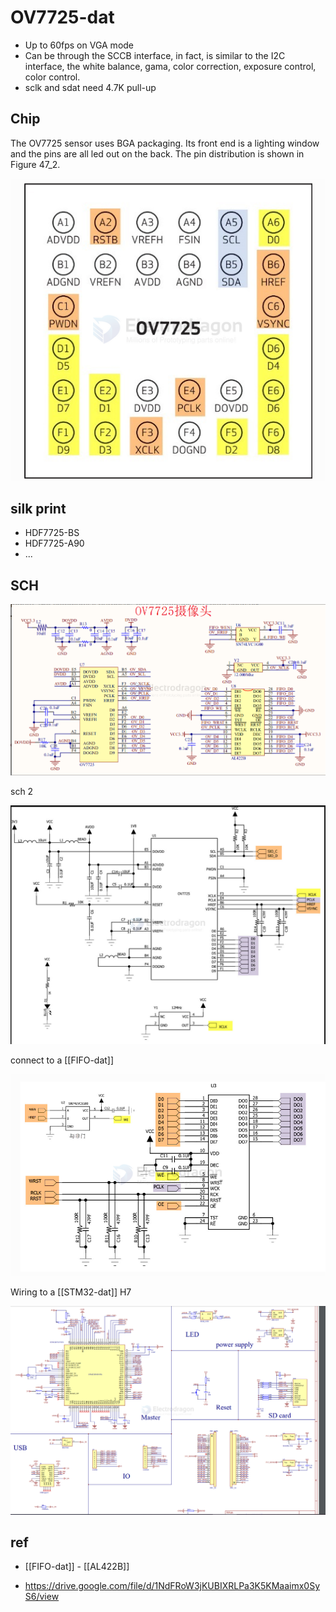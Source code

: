 
# OV7725-dat

* Up to 60fps on VGA mode
* Can be through the SCCB interface, in fact, is similar to the I2C interface, the white balance, gama, color correction, exposure control, color control.
* sclk and sdat need 4.7K pull-up

## Chip 

The OV7725 sensor uses BGA packaging. Its front end is a lighting window and the pins are all led out on the back. The pin distribution is shown in Figure 47_2.

![](2024-12-28-16-54-41.png)


## silk print 

- HDF7725-BS
- HDF7725-A90
- ...

## SCH 

![](2024-12-28-16-53-22.png)

sch 2 

![](2024-12-28-16-55-21.png)

connect to a [[FIFO-dat]]

![](2024-12-28-16-55-57.png)

Wiring to a [[STM32-dat]] H7 

![](2024-12-28-16-57-56.png)



## ref 

- [[FIFO-dat]] - [[AL422B]]

- https://drive.google.com/file/d/1NdFRoW3jKUBIXRLPa3K5KMaaimx0SyS6/view